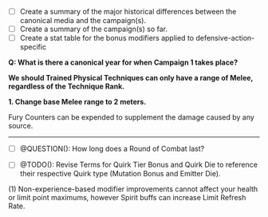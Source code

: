 - [ ] Create a summary of the major historical differences between the canonical media and the campaign(s).
- [ ] Create a summary of the campaign(s) so far.
- [ ] Create a stat table for the bonus modifiers applied to defensive-action-specific

**Q: What is there a canonical year for when Campaign 1 takes place?**

**We should Trained Physical Techniques can only have a range of Melee, regardless of the Technique Rank.**

**1. Change base Melee range to 2 meters.**

Fury Counters can be expended to supplement the damage caused by any source.

****

- [ ] @QUESTION(): How long does a Round of Combat last?

- [ ] @TODO(): Revise Terms for Quirk Tier Bonus and Quirk Die to reference their respective Quirk type (Mutation Bonus and Emitter Die). 

(1) Non-experience-based modifier improvements cannot affect your health or limit point maximums, however Spirit buffs can increase Limit Refresh Rate.